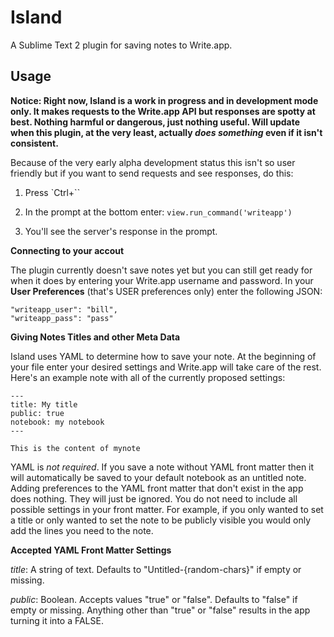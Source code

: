 # Island

A Sublime Text 2 plugin for saving notes to Write.app.

## Usage

__Notice: Right now, Island is a work in progress and in development mode only. It makes requests to the Write.app API but responses are spotty at best. Nothing harmful or dangerous, just nothing useful. Will update when this plugin, at the very least, actually *does something* even if it isn't consistent.__

Because of the very early alpha development status this isn't so user friendly but if you want to send requests and see responses, do this:

1. Press `Ctrl+\``

2. In the prompt at the bottom enter: `view.run_command('writeapp')`

3. You'll see the server's response in the prompt.

__Connecting to your accout__

The plugin currently doesn't save notes yet but you can still get ready for when it does by entering your Write.app username and password. In your __User Preferences__ (that's USER preferences only) enter the following JSON:

```
"writeapp_user": "bill",
"writeapp_pass": "pass"
```

__Giving Notes Titles and other Meta Data__

Island uses YAML to determine how to save your note. At the beginning of your file enter your desired settings and Write.app will take care of the rest. Here's an example note with all of the currently proposed settings:

```
---
title: My title
public: true
notebook: my notebook
---

This is the content of mynote

```

YAML is *not required*. If you save a note without YAML front matter then it will automatically be saved to your default notebook as an untitled note. Adding preferences to the YAML front matter that don't exist in the app does nothing. They will just be ignored. You do not need to include all possible settings in your front matter. For example, if you only wanted to set a title or only wanted to set the note to be publicly visible you would only add the lines you need to the note.

__Accepted YAML Front Matter Settings__

*title*: A string of text. Defaults to "Untitled-{random-chars}" if empty or missing.

*public*: Boolean. Accepts values "true" or "false". Defaults to "false" if empty or missing. Anything other than "true" or "false" results in the app turning it into a FALSE.
